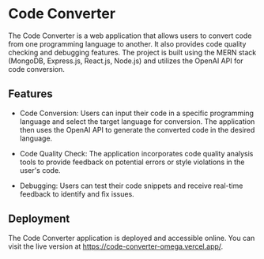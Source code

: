 # Code Converter
The Code Converter is a web application that allows users to convert code from one programming language to another. It also provides code quality checking and debugging features. The project is built using the MERN stack (MongoDB, Express.js, React.js, Node.js) and utilizes the OpenAI API for code conversion.

## Features
- Code Conversion: Users can input their code in a specific programming language and select the target language for conversion. The application then uses the OpenAI API to generate the converted code in the desired language.

- Code Quality Check: The application incorporates code quality analysis tools to provide feedback on potential errors or style violations in the user's code.

- Debugging: Users can test their code snippets and receive real-time feedback to identify and fix issues.

## Deployment
The Code Converter application is deployed and accessible online. You can visit the live version at https://code-converter-omega.vercel.app/.
